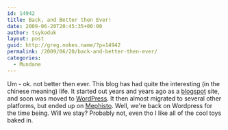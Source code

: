 ```yaml
---
id: 14942
title: Back, and Better then Ever!
date: 2009-06-20T20:45:35+00:00
author: tsykoduk
layout: post
guid: http://greg.nokes.name/?p=14942
permalink: /2009/06/20/back-and-better-then-ever/
categories:
  - Mundane
---
```

Um - ok. not better then ever. This blog has had quite the interesting (in the chinese meaning) life. It started out years and years ago as a <a href="http://www.blogger.com">blogspot</a> site, and soon was moved to <a href="http://wordpress.org">WordPress</a>. It then almost migrated to several other platforms, but ended up on <a href="http://mephistoblog.com/">Mephisto</a>. Well, we're back on Wordpress for the time being. Will we stay? Probably not, even tho I like all of the cool toys baked in.